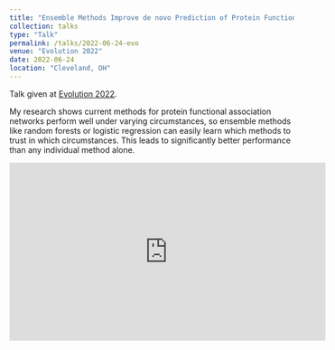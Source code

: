 ```yaml
---
title: "Ensemble Methods Improve de novo Prediction of Protein Functional Association Networks"
collection: talks
type: "Talk"
permalink: /talks/2022-06-24-evo
venue: "Evolution 2022"
date: 2022-06-24
location: "Cleveland, OH"
---
```


Talk given at [Evolution 2022](https://www.evolutionmeetings.org/2022-conference-info.html). 

My research shows current methods for protein functional association networks perform well under varying circumstances, so ensemble methods like random forests or logistic regression can easily learn which methods to trust in which circumstances. This leads to significantly better performance than any individual method alone.

<iframe width="560" height="315" src="https://www.youtube.com/embed/qWaJdl2D1uI" title="YouTube video player" frameborder="0" allow="accelerometer; autoplay; clipboard-write; encrypted-media; gyroscope; picture-in-picture; web-share" allowfullscreen></iframe>
